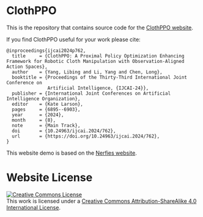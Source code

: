 # ClothPPO

This is the repository that contains source code for the [ClothPPO website](https://vpx-ecnu.github.io/ClothPPO-website/).

If you find ClothPPO useful for your work please cite:
```
@inproceedings{ijcai2024p762,
  title     = {ClothPPO: A Proximal Policy Optimization Enhancing Framework for Robotic Cloth Manipulation with Observation-Aligned Action Spaces},
  author    = {Yang, Libing and Li, Yang and Chen, Long},
  booktitle = {Proceedings of the Thirty-Third International Joint Conference on
               Artificial Intelligence, {IJCAI-24}},
  publisher = {International Joint Conferences on Artificial Intelligence Organization},
  editor    = {Kate Larson},
  pages     = {6895--6903},
  year      = {2024},
  month     = {8},
  note      = {Main Track},
  doi       = {10.24963/ijcai.2024/762},
  url       = {https://doi.org/10.24963/ijcai.2024/762},
}

```

This website demo is based on the [Nerfies website](https://nerfies.github.io).

# Website License
<a rel="license" href="http://creativecommons.org/licenses/by-sa/4.0/"><img alt="Creative Commons License" style="border-width:0" src="https://i.creativecommons.org/l/by-sa/4.0/88x31.png" /></a><br />This work is licensed under a <a rel="license" href="http://creativecommons.org/licenses/by-sa/4.0/">Creative Commons Attribution-ShareAlike 4.0 International License</a>.
